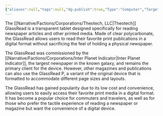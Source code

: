 ```yaml
---
{"aliases":null,"tags":null,"dg-publish":true,"Type":"Computer","Target Market":["Consumer"],"permalink":"/narrative/concepts/tech/theotech-products/theotech-glass-read/","dgPassFrontmatter":true}
---
```


The [[Narrative/Factions/Corporations/Theotech, LLC\|Theotech]] GlassRead is a transparent tablet designed specifically for reading newspaper articles and other printed media. Made of clear polycarbonate, the GlassRead allows users to read their favorite print publications in a digital format without sacrificing the feel of holding a physical newspaper.

The GlassRead was commissioned by the [[Narrative/Factions/Corporations/Inter Planet Indicator\|Inter Planet Indicator]], the largest newspaper in the known galaxy, and remains the primary client for the device. However, other magazines and publications can also use the GlassRead P, a variant of the original device that is formatted to accommodate different page sizes and layouts.

The GlassRead has gained popularity due to its low cost and convenience, allowing users to easily access their favorite print media in a digital format. It has become a popular choice for commuters and travelers, as well as for those who prefer the tactile experience of reading a newspaper or magazine but want the convenience of a digital device.
